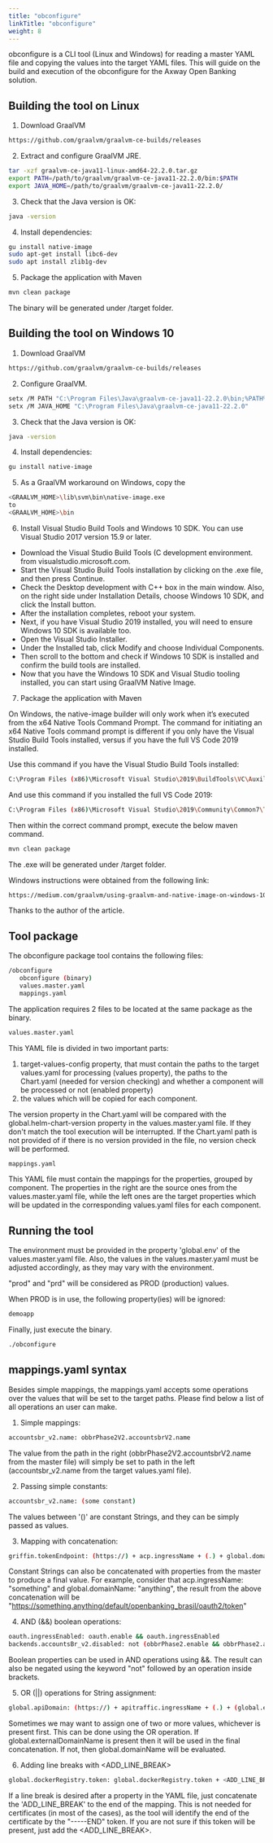 ```yaml
---
title: "obconfigure"
linkTitle: "obconfigure"
weight: 8
---
```

obconfigure is a CLI tool (Linux and Windows) for reading a master YAML file and copying the values into the target YAML files.
This will guide on the build and execution of the obconfigure for the Axway Open Banking solution.

## Building the tool on Linux

1. Download GraalVM

```bash
https://github.com/graalvm/graalvm-ce-builds/releases
```

2. Extract and configure GraalVM JRE.

```bash
tar -xzf graalvm-ce-java11-linux-amd64-22.2.0.tar.gz
export PATH=/path/to/graalvm/graalvm-ce-java11-22.2.0/bin:$PATH
export JAVA_HOME=/path/to/graalvm/graalvm-ce-java11-22.2.0/
```

3. Check that the Java version is OK:

```bash
java -version
```

4. Install dependencies:

```bash
gu install native-image
sudo apt-get install libc6-dev
sudo apt install zlib1g-dev
```

5. Package the application with Maven

```bash
mvn clean package
```

The binary will be generated under /target folder.

## Building the tool on Windows 10

1. Download GraalVM

```bash
https://github.com/graalvm/graalvm-ce-builds/releases
```

2. Configure GraalVM.

```bash
setx /M PATH "C:\Program Files\Java\graalvm-ce-java11-22.2.0\bin;%PATH%"
setx /M JAVA_HOME "C:\Program Files\Java\graalvm-ce-java11-22.2.0"
```

3. Check that the Java version is OK:

```bash
java -version
```

4. Install dependencies:

```bash
gu install native-image
```

5. As a GraalVM workaround on Windows, copy the

```bash
<GRAALVM_HOME>\lib\svm\bin\native-image.exe
to
<GRAALVM_HOME>\bin
```

6. Install Visual Studio Build Tools and Windows 10 SDK. You can use Visual Studio 2017 version 15.9 or later.
- Download the Visual Studio Build Tools (C development environment. from visualstudio.microsoft.com.
- Start the Visual Studio Build Tools installation by clicking on the .exe file, and then press Continue.
- Check the Desktop development with C++ box in the main window. Also, on the right side under Installation Details, choose Windows 10 SDK, and click the Install button.
- After the installation completes, reboot your system.
- Next, if you have Visual Studio 2019 installed, you will need to ensure Windows 10 SDK is available too.
- Open the Visual Studio Installer.
- Under the Installed tab, click Modify and choose Individual Components.
- Then scroll to the bottom and check if Windows 10 SDK is installed and confirm the build tools are installed.
- Now that you have the Windows 10 SDK and Visual Studio tooling installed, you can start using GraalVM Native Image.

7. Package the application with Maven

On Windows, the native-image builder will only work when it’s executed from the x64 Native Tools Command Prompt.
The command for initiating an x64 Native Tools command prompt is different if you only have the Visual Studio Build Tools installed, versus if you have the full VS Code 2019 installed.

Use this command if you have the Visual Studio Build Tools installed:

```bash
C:\Program Files (x86)\Microsoft Visual Studio\2019\BuildTools\VC\Auxiliary\Build\vcvars64.bat
```
And use this command if you installed the full VS Code 2019:

```bash
C:\Program Files (x86)\Microsoft Visual Studio\2019\Community\Common7\Tools\vcvars64.bat
```

Then within the correct command prompt, execute the below maven command.

```bash
mvn clean package
```

The .exe will be generated under /target folder.

Windows instructions were obtained from the following link:

```bash
https://medium.com/graalvm/using-graalvm-and-native-image-on-windows-10-9954dc071311
```

Thanks to the author of the article.

## Tool package

The obconfigure package tool contains the following files:

```bash
/obconfigure  
   obconfigure (binary) 
   values.master.yaml  
   mappings.yaml
```

The application requires 2 files to be located at the same package as the binary.

```bash
values.master.yaml
```

This YAML file is divided in two important parts:
1. target-values-config property, that must contain the paths to the target values.yaml for processing (values
   property), the paths to the Chart.yaml (needed for version checking) and whether a component will be processed or not (enabled property)
2. the values which will be copied for each component.

The version property in the Chart.yaml will be compared with the global.helm-chart-version property in the
values.master.yaml file. If they don't match the tool execution will be interrupted. If the Chart.yaml path is not
provided of if there is no version provided in the file, no version check will be performed.

```bash
mappings.yaml
```

This YAML file must contain the mappings for the properties, grouped by component. The properties in the right are
the source ones from the values.master.yaml file, while the left ones are the target properties which will be
updated in the corresponding values.yaml files for each component.

## Running the tool

The environment must be provided in the property 'global.env' of the values.master.yaml file. Also, the values in the
values.master.yaml must be adjusted accordingly, as they may vary with the environment.

"prod" and "prd" will be considered as PROD (production) values.

When PROD is in use, the following property(ies) will be ignored:

```bash
demoapp
```

Finally, just execute the binary.

```bash
./obconfigure
```

## mappings.yaml syntax

Besides simple mappings, the mappings.yaml accepts some operations over the values that will be set to the target
paths. Please find below a list of all operations an user can make.

1. Simple mappings:

```bash
accountsbr_v2.name: obbrPhase2V2.accountsbrV2.name
```

The value from the path in the right (obbrPhase2V2.accountsbrV2.name from the master file) will simply be set to
path in the left (accountsbr_v2.name from the target values.yaml file).

2. Passing simple constants:

```bash
accountsbr_v2.name: (some constant)
```

The values between '()' are constant Strings, and they can be simply passed as values.

3. Mapping with concatenation:

```bash
griffin.tokenEndpoint: (https://) + acp.ingressName + (.) + global.domainName + (/default/openbanking_brasil/oauth2/token)
```

Constant Strings can also be concatenated with properties from the master to produce a
final value. For example, consider that acp.ingressName: "something" and global.domainName: "anything", the result
from the above concatenation will be "https://something.anything/default/openbanking_brasil/oauth2/token"

4. AND (&&) boolean operations:

```bash
oauth.ingressEnabled: oauth.enable && oauth.ingressEnabled
backends.accountsBr_v2.disabled: not (obbrPhase2.enable && obbrPhase2.accountsbr.enable)
```

Boolean properties can be used in AND operations using &&. The result can also be negated using the keyword "not"
followed by an operation inside brackets.

5. OR (||) operations for String assignment:

```bash
global.apiDomain: (https://) + apitraffic.ingressName + (.) + (global.externalDomainName || global.domainName)
```

Sometimes we may want to assign one of two or more values, whichever is present first. This can be done using the OR
operation. If global.externalDomainName is present then it will be used in the final concatenation. If not, then
global.domainName will be evaluated.

6. Adding line breaks with <ADD_LINE_BREAK>

```bash
global.dockerRegistry.token: global.dockerRegistry.token + <ADD_LINE_BREAK>
```

If a line break is desired after a property in the YAML file, just concatenate the 'ADD_LINE_BREAK' to the end of
the mapping. This is not needed for certificates (in most of the cases), as the tool will identify the end of the
certificate by the "-----END" token. If you are not sure if this token will be present, just add the <ADD_LINE_BREAK>.
